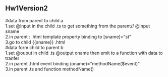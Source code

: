 ## Hw1Version2 <br>
  #data from parent to child a  <br>
    1.set @input in the child .ts to get something from the parent// @input sname  <br>
    2.in parent : .html template property binding to [sname]="st"  <br>
    3.go to child {{sname}} .html  <br>
  #data form child to parent b  <br>
    1.set @ouput in child .ts @output oname then emit to a function with data to tranfer  <br>
    2.in parent  .html event binding (oname)="methodName($event)"  <br>
    3.in parent .ts and function methodName()  <br>
 
